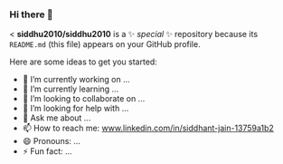 ### Hi there 👋

<
**siddhu2010/siddhu2010** is a ✨ _special_ ✨ repository because its `README.md` (this file) appears on your GitHub profile.

Here are some ideas to get you started:

- 🔭 I’m currently working on ...
- 🌱 I’m currently learning ...
- 👯 I’m looking to collaborate on ...
- 🤔 I’m looking for help with ...
- 💬 Ask me about ...
- 📫 How to reach me: www.linkedin.com/in/siddhant-jain-13759a1b2
- 😄 Pronouns: ...
- ⚡ Fun fact: ...
>
